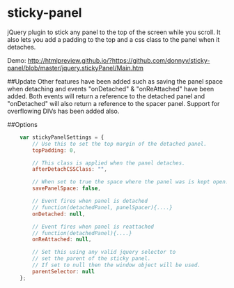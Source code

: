 # sticky-panel
jQuery plugin to stick any panel to the top of the screen while you scroll. It also lets you add a padding to the top and a css class to the panel when it detaches.

Demo: http://htmlpreview.github.io/?https://github.com/donnyv/sticky-panel/blob/master/jquery.stickyPanel/Main.htm

##Update
Other features have been added such as saving the panel space when detaching and events "onDetached" & "onReAttached" have been added. Both events will return a reference to the detached panel and "onDetached" will also return a reference to the spacer panel. Support for overflowing DIVs has been added also.

##Options
````javascript
    var stickyPanelSettings = {
        // Use this to set the top margin of the detached panel.
        topPadding: 0,

        // This class is applied when the panel detaches.
        afterDetachCSSClass: "",

        // When set to true the space where the panel was is kept open.
        savePanelSpace: false,

        // Event fires when panel is detached
        // function(detachedPanel, panelSpacer){....}
        onDetached: null,

        // Event fires when panel is reattached
        // function(detachedPanel){....}
        onReAttached: null,

        // Set this using any valid jquery selector to 
        // set the parent of the sticky panel.
        // If set to null then the window object will be used.
        parentSelector: null
    };
